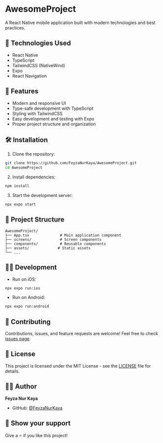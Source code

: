 # AwesomeProject

A React Native mobile application built with modern technologies and best practices.

## 🚀 Technologies Used

- React Native
- TypeScript
- TailwindCSS (NativeWind)
- Expo
- React Navigation

## 📱 Features

- Modern and responsive UI
- Type-safe development with TypeScript
- Styling with TailwindCSS
- Easy development and testing with Expo
- Proper project structure and organization

## 🛠️ Installation

1. Clone the repository:
```bash
git clone https://github.com/FeyzaNurKaya/AwesomeProject.git
cd AwesomeProject
```

2. Install dependencies:
```bash
npm install
```

3. Start the development server:
```bash
npx expo start
```

## 📂 Project Structure

```
AwesomeProject/
├── App.tsx              # Main application component
├── screens/             # Screen components
├── components/          # Reusable components
├── assets/             # Static assets
└── ...
```

## 🧑‍💻 Development

- Run on iOS:
```bash
npx expo run:ios
```

- Run on Android:
```bash
npx expo run:android
```

## 🤝 Contributing

Contributions, issues, and feature requests are welcome! Feel free to check [issues page](https://github.com/FeyzaNurKaya/AwesomeProject/issues).

## 📝 License

This project is licensed under the MIT License - see the [LICENSE](LICENSE) file for details.

## 👩‍💻 Author

**Feyza Nur Kaya**

- GitHub: [@FeyzaNurKaya](https://github.com/FeyzaNurKaya)

## 🌟 Show your support

Give a ⭐️ if you like this project!
